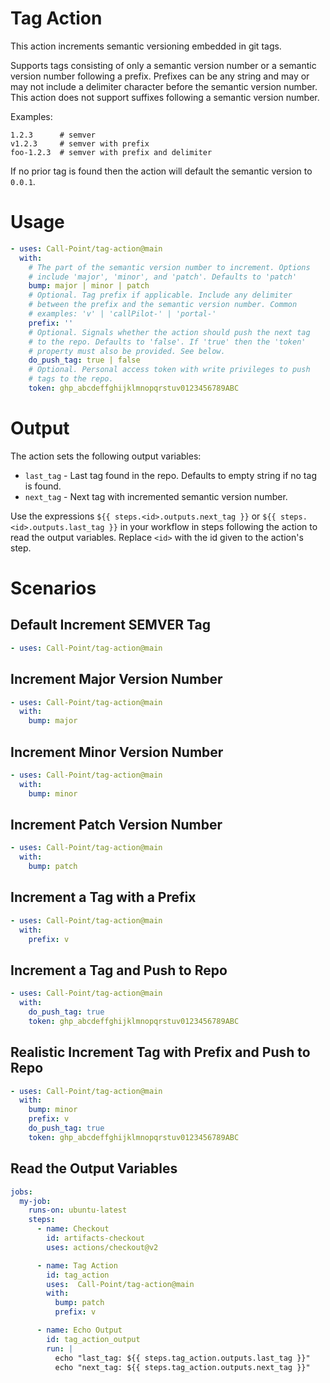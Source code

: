 # Tag Action

This action increments semantic versioning embedded in git tags.

Supports tags consisting of only a semantic version number or a semantic version number following a prefix. Prefixes can be any string and may or may not include a delimiter 
character before the semantic version number. This action does not support suffixes following a semantic version number.

Examples:

```
1.2.3      # semver
v1.2.3     # semver with prefix
foo-1.2.3  # semver with prefix and delimiter
```

If no prior tag is found then the action will default the semantic version to `0.0.1`.

# Usage

```yaml
- uses: Call-Point/tag-action@main
  with:
    # The part of the semantic version number to increment. Options
    # include 'major', 'minor', and 'patch'. Defaults to 'patch'
    bump: major | minor | patch
    # Optional. Tag prefix if applicable. Include any delimiter
    # between the prefix and the semantic version number. Common
    # examples: 'v' | 'callPilot-' | 'portal-'
    prefix: ''
    # Optional. Signals whether the action should push the next tag
    # to the repo. Defaults to 'false'. If 'true' then the 'token'
    # property must also be provided. See below.
    do_push_tag: true | false
    # Optional. Personal access token with write privileges to push
    # tags to the repo.
    token: ghp_abcdeffghijklmnopqrstuv0123456789ABC
```

# Output

The action sets the following output variables:

- `last_tag` - Last tag found in the repo. Defaults to empty string if no tag is found.
- `next_tag` - Next tag with incremented semantic version number.

Use the expressions `${{ steps.<id>.outputs.next_tag }}` or `${{ steps.<id>.outputs.last_tag }}` in your workflow in steps following the action to read the output variables. Replace `<id>` with the id given to the action's step.

# Scenarios

## Default Increment SEMVER Tag
```yaml
- uses: Call-Point/tag-action@main
```

## Increment Major Version Number
```yaml
- uses: Call-Point/tag-action@main
  with:
    bump: major
```

## Increment Minor Version Number
```yaml
- uses: Call-Point/tag-action@main
  with:
    bump: minor
```

## Increment Patch Version Number
```yaml
- uses: Call-Point/tag-action@main
  with:
    bump: patch
```

## Increment a Tag with a Prefix
```yaml
- uses: Call-Point/tag-action@main
  with:
    prefix: v
```
## Increment a Tag and Push to Repo
```yaml
- uses: Call-Point/tag-action@main
  with:
    do_push_tag: true
    token: ghp_abcdeffghijklmnopqrstuv0123456789ABC
```
## Realistic Increment Tag with Prefix and Push to Repo
```yaml
- uses: Call-Point/tag-action@main
  with:
    bump: minor
    prefix: v
    do_push_tag: true
    token: ghp_abcdeffghijklmnopqrstuv0123456789ABC
```

## Read the Output Variables
```yaml
jobs:
  my-job:
    runs-on: ubuntu-latest
    steps:
      - name: Checkout
        id: artifacts-checkout
        uses: actions/checkout@v2

      - name: Tag Action
        id: tag_action
        uses:  Call-Point/tag-action@main
        with:
          bump: patch
          prefix: v

      - name: Echo Output
        id: tag_action_output
        run: |
          echo "last_tag: ${{ steps.tag_action.outputs.last_tag }}"
          echo "next_tag: ${{ steps.tag_action.outputs.next_tag }}"
```
